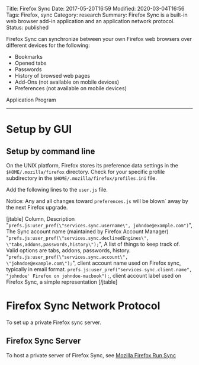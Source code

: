 Title: Firefox Sync
Date: 2017-05-20T16:59
Modified: 2020-03-04T16:56
Tags: Firefox, sync
Category: research
Summary: Firefox Sync is a built-in web browser add-in application and an application network protocol.
Status: published

Firefox Sync can synchronize between your own Firefox web browsers over
different devices for the following:

* Bookmarks
* Opened tabs
* Passwords
* History of browsed web pages
* Add-Ons (not available on mobile devices)
* Preferences (not available on mobile devices)

Application Program
*******************

Setup by GUI
============

Setup by command line
---------------------

On the UNIX platform, Firefox stores its preference data settings in the `$HOME/.mozilla/firefox` directory. Check for your specific profile subdirectory in the `$HOME/.mozilla/firefox/profiles.ini` file.

Add the following lines to the `user.js` file.

Notice: Any and all changes toward ``preferences.js`` will be blown` away by the next Firefox upgrade.

[jtable]
Column, Description
"`prefs.js:user_pref(\"services.sync.username\", johndoe@example.com")`", The Sync account name (maintained by Firefox Account Manager)
"`prefs.js:user_pref(\"services.sync.declinedEngines\", \"tabs,addons,passwords,history\");`", A list of things to keep track of. Valid options are tabs, addons, passwords, history.
"`prefs.js:user_pref(\"services.sync.account\", \"johndoe@example.com\");`", client
account name used on Firefox sync, typically in email format.
`prefs.js:user_pref("services.sync.client.name", "johndoe' Firefox on johndoe-macbook");`, client account label used on Firefox Sync, a simple representation
[/jtable]

Firefox Sync Network Protocol
=============================

To set up a private Firefox sync server.

Firefox Sync Server
-------------------

To host a private server of Firefox Sync, see [Mozilla Firefox Run Sync](https://mozilla-services.readthedocs.io/en/latest/howtos/run-sync-1.5.html%7CHowTo)


